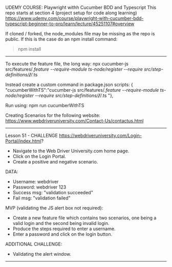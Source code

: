 UDEMY COURSE: Playwright withh Cucumber BDD and Typescript
This repo starts at section 4 (project setup for code along learning)
https://www.udemy.com/course/playwright-with-cucumber-bdd-typescript-beginner-to-pro/learn/lecture/45251107#overview

If cloned / forked, the node_modules file may be missing as the repo is public. If this is the case do an npm install command:
> npm install

------------------------------------------------------
To execute the feature file, the long way:
npx cucumber-js src/features/*.feature --require-module ts-node/register --require src/step-definitions/**/**/*.ts

Instead create a custom command in package.json scripts: {
    "cucumberWithTS":"cucumber-js src/features/*.feature --require-module ts-node/register --require src/step-definitions/**/**/*.ts "},

Run using:
npm run cucumberWithTS

Creating Scenarios for the following website:
https://www.webdriveruniversity.com/Contact-Us/contactus.html

------------------------------------------------------
Lesson 51 - CHALLENGE
https://webdriveruniversity.com/Login-Portal/index.html?
- Navigate to the Web Driver University.com home page.
- Click on the Login Portal.
- Create a positive and negative scenario.

DATA:
- Username: webdriver
- Password: webdriver 123
- Success msg: "validation succeeded"
- Fail msg: "validation failed"

MVP (validating the JS alert box not required):
- Create a new feature file which contains two scenarios, one being a valid login and the second being invalid login.
- Produce the steps required to enter a username.
- Enter a password and click on the login button.

ADDITIONAL CHALLENGE:
- Validating the alert window.
------------------------------------------------------

